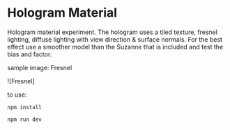 # Hologram Material
Hologram material experiment. The hologram uses a tiled texture, fresnel lighting, diffuse lighting with view direction & surface normals. For the best effect use a smoother model than the Suzanne that is included and test the bias and factor.

sample image: Fresnel

![Fresnel]

to use:

```
npm install

npm run dev
```

